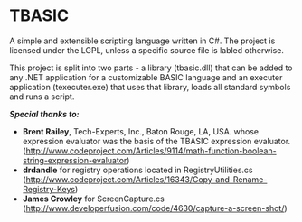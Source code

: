 # TBASIC
A simple and extensible scripting language written in C#. The project is licensed under the LGPL, unless a specific source file is labled otherwise.

This project is split into two parts - a library (tbasic.dll) that can be added to any .NET application for a customizable BASIC language and an executer application (texecuter.exe) that uses that library, loads all standard symbols and runs a script.

***Special thanks to:***
- **Brent Railey**, Tech-Experts, Inc., Baton Rouge, LA, USA. whose expression evaluator was the basis of the TBASIC expression evaluator. (http://www.codeproject.com/Articles/9114/math-function-boolean-string-expression-evaluator)
- **drdandle** for registry operations located in RegistryUtilities.cs (http://www.codeproject.com/Articles/16343/Copy-and-Rename-Registry-Keys)
- **James Crowley** for ScreenCapture.cs (http://www.developerfusion.com/code/4630/capture-a-screen-shot/)

